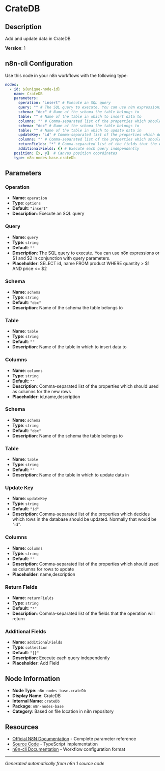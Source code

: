 # CrateDB

## Description

Add and update data in CrateDB

**Version**: 1

## n8n-cli Configuration

Use this node in your n8n workflows with the following type:

```yaml
nodes:
  - id: ${unique-node-id}
    name: CrateDB
    parameters:
      operation: "insert" # Execute an SQL query
      query: "" # The SQL query to execute. You can use n8n expressions or $1 and $2 in conjunction with query parameters.
      schema: "doc" # Name of the schema the table belongs to
      table: "" # Name of the table in which to insert data to
      columns: "" # Comma-separated list of the properties which should used as columns for the new rows
      schema: "doc" # Name of the schema the table belongs to
      table: "" # Name of the table in which to update data in
      updateKey: "id" # Comma-separated list of the properties which decides which rows in the database should be updated. Normally that would be "id".
      columns: "" # Comma-separated list of the properties which should used as columns for rows to update
      returnFields: "*" # Comma-separated list of the fields that the operation will return
      additionalFields: {} # Execute each query independently
    position: [x, y]  # Canvas position coordinates
    type: n8n-nodes-base.crateDb
```

## Parameters

### Operation

- **Name**: `operation`
- **Type**: `options`
- **Default**: `"insert"`
- **Description**: Execute an SQL query

### Query

- **Name**: `query`
- **Type**: `string`
- **Default**: `""`
- **Description**: The SQL query to execute. You can use n8n expressions or $1 and $2 in conjunction with query parameters.
- **Placeholder**: SELECT id, name FROM product WHERE quantity > $1 AND price <= $2

### Schema

- **Name**: `schema`
- **Type**: `string`
- **Default**: `"doc"`
- **Description**: Name of the schema the table belongs to

### Table

- **Name**: `table`
- **Type**: `string`
- **Default**: `""`
- **Description**: Name of the table in which to insert data to

### Columns

- **Name**: `columns`
- **Type**: `string`
- **Default**: `""`
- **Description**: Comma-separated list of the properties which should used as columns for the new rows
- **Placeholder**: id,name,description

### Schema

- **Name**: `schema`
- **Type**: `string`
- **Default**: `"doc"`
- **Description**: Name of the schema the table belongs to

### Table

- **Name**: `table`
- **Type**: `string`
- **Default**: `""`
- **Description**: Name of the table in which to update data in

### Update Key

- **Name**: `updateKey`
- **Type**: `string`
- **Default**: `"id"`
- **Description**: Comma-separated list of the properties which decides which rows in the database should be updated. Normally that would be "id".

### Columns

- **Name**: `columns`
- **Type**: `string`
- **Default**: `""`
- **Description**: Comma-separated list of the properties which should used as columns for rows to update
- **Placeholder**: name,description

### Return Fields

- **Name**: `returnFields`
- **Type**: `string`
- **Default**: `"*"`
- **Description**: Comma-separated list of the fields that the operation will return

### Additional Fields

- **Name**: `additionalFields`
- **Type**: `collection`
- **Default**: `"{}"`
- **Description**: Execute each query independently
- **Placeholder**: Add Field


## Node Information

- **Node Type**: `n8n-nodes-base.crateDb`
- **Display Name**: CrateDB
- **Internal Name**: `crateDb`
- **Package**: `n8n-nodes-base`
- **Category**: Based on file location in n8n repository

## Resources

- [Official N8N Documentation](https://docs.n8n.io/integrations/builtin/app-nodes/n8n-nodes-base.cratedb/) - Complete parameter reference
- [Source Code](https://github.com/n8n-io/n8n/blob/master/packages/nodes-base/nodes/CrateDb/CrateDb.node.ts) - TypeScript implementation
- [n8n-cli Documentation](https://github.com/edenreich/n8n-cli) - Workflow configuration format

---
*Generated automatically from n8n 1 source code*
